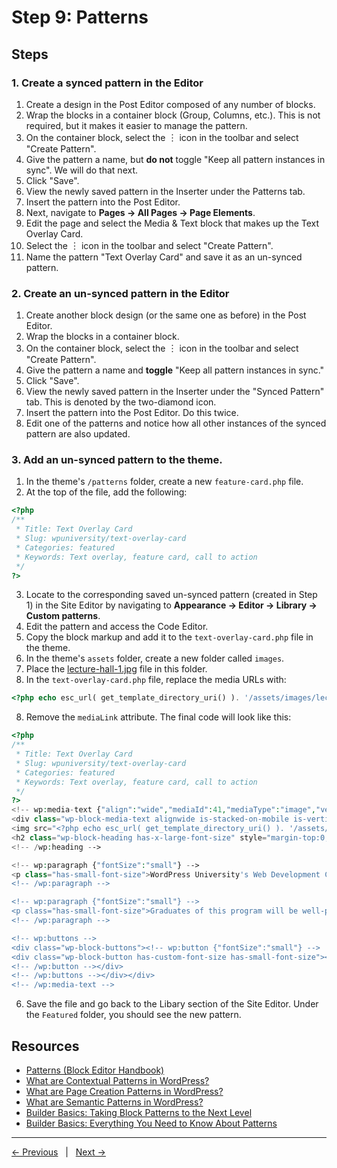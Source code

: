 # Step 9: Patterns

## Steps

### 1. Create a synced pattern in the Editor

1. Create a design in the Post Editor composed of any number of blocks.
2. Wrap the blocks in a container block (Group, Columns, etc.). This is not required, but it makes it easier to manage the pattern.
3. On the container block, select the ︙ icon in the toolbar and select "Create Pattern".
4. Give the pattern a name, but **do not** toggle "Keep all pattern instances in sync". We will do that next.
5. Click "Save".
6. View the newly saved pattern in the Inserter under the Patterns tab.
7. Insert the pattern into the Post Editor.
8. Next, navigate to **Pages → All Pages → Page Elements**.
9. Edit the page and select the Media & Text block that makes up the Text Overlay Card. 
10. Select the ︙ icon in the toolbar and select "Create Pattern".
11. Name the pattern "Text Overlay Card" and save it as an un-synced pattern.

### 2. Create an un-synced pattern in the Editor

1. Create another block design (or the same one as before) in the Post Editor.
2. Wrap the blocks in a container block.
3. On the container block, select the ︙ icon in the toolbar and select "Create Pattern".
4. Give the pattern a name and **toggle** "Keep all pattern instances in sync."
5. Click "Save".
6. View the newly saved pattern in the Inserter under the "Synced Pattern" tab. This is denoted by the two-diamond icon.
7. Insert the pattern into the Post Editor. Do this twice.
8. Edit one of the patterns and notice how all other instances of the synced pattern are also updated.

### 3. Add an un-synced pattern to the theme.

1. In the theme's `/patterns` folder, create a new `feature-card.php` file.
2. At the top of the file, add the following: 
```php
<?php
/**
 * Title: Text Overlay Card
 * Slug: wpuniversity/text-overlay-card
 * Categories: featured
 * Keywords: Text overlay, feature card, call to action
 */
?>
```
3. Locate to the corresponding saved un-synced pattern (created in Step 1) in the Site Editor by navigating to **Appearance → Editor → Library → Custom patterns**. 
4. Edit the pattern and access the Code Editor. 
5. Copy the block markup and add it to the `text-overlay-card.php` file in the theme.
5. In the theme's `assets` folder, create a new folder called `images`.
6. Place the [lecture-hall-1.jpg](/assets/photos/lecture-hall-1.jpg) file in this folder. 
7. In the `text-overlay-card.php` file, replace the media URLs with:

```php
<?php echo esc_url( get_template_directory_uri() ). '/assets/images/lecture-hall-1.jpg';?>
```
8. Remove the `mediaLink` attribute. The final code will look like this:

```php
<?php
/**
 * Title: Text Overlay Card
 * Slug: wpuniversity/text-overlay-card
 * Categories: featured
 * Keywords: Text overlay, feature card, call to action
 */
?>
<!-- wp:media-text {"align":"wide","mediaId":41,"mediaType":"image","verticalAlignment":"center","imageFill":true,"style":{"spacing":{"margin":{"top":"var:preset|spacing|50","bottom":"var:preset|spacing|50"}}},"className":"is-style-text-overlay"} -->
<div class="wp-block-media-text alignwide is-stacked-on-mobile is-vertically-aligned-center is-image-fill is-style-text-overlay" style="margin-top:var(--wp--preset--spacing--50);margin-bottom:var(--wp--preset--spacing--50)"><figure class="wp-block-media-text__media" style="background-image:url(<?php echo esc_url( get_template_directory_uri() ). '/assets/images/lecture-hall-1.jpg';?>);background-position:50% 50%">
<img src="<?php echo esc_url( get_template_directory_uri() ). '/assets/images/lecture-hall-1.jpg';?>" alt="" class="wp-image-41 size-full"/></figure><div class="wp-block-media-text__content"><!-- wp:heading {"style":{"spacing":{"margin":{"top":"0","bottom":"0"}}},"fontSize":"x-large"} -->
<h2 class="wp-block-heading has-x-large-font-size" style="margin-top:0;margin-bottom:0">Web Development Certificate Program</h2>
<!-- /wp:heading -->

<!-- wp:paragraph {"fontSize":"small"} -->
<p class="has-small-font-size">WordPress University's Web Development Certificate Program equips students with the skills and knowledge needed to become proficient in designing and building websites using WordPress. Through a comprehensive curriculum, students will learn essential programming languages, explore advanced WordPress functionalities, and gain hands-on experience in creating dynamic and visually appealing websites. </p>
<!-- /wp:paragraph -->

<!-- wp:paragraph {"fontSize":"small"} -->
<p class="has-small-font-size">Graduates of this program will be well-prepared for careers as professional web developers or freelancers in the ever-growing field of web development.</p>
<!-- /wp:paragraph -->

<!-- wp:buttons -->
<div class="wp-block-buttons"><!-- wp:button {"fontSize":"small"} -->
<div class="wp-block-button has-custom-font-size has-small-font-size"><a class="wp-block-button__link wp-element-button">Apply now</a></div>
<!-- /wp:button --></div>
<!-- /wp:buttons --></div></div>
<!-- /wp:media-text -->
```

6. Save the file and go back to the Libary section of the Site Editor. Under the `Featured` folder, you should see the new pattern.

## Resources
- [Patterns (Block Editor Handbook)](https://developer.wordpress.org/block-editor/reference-guides/block-api/block-patterns/)
- [What are Contextual Patterns in WordPress?](https://wpengine.com/builders/wordpress-contextual-patterns/)
- [What are Page Creation Patterns in WordPress?](https://wpengine.com/builders/page-creation-patterns/)
- [What are Semantic Patterns in WordPress?](https://wpengine.com/builders/semantic-patterns/)
- [Builder Basics: Taking Block Patterns to the Next Level](https://wordpress.tv/2022/06/13/nick-diego-builder-basics-everything-you-need-to-know-about-patterns/)
- [Builder Basics: Everything You Need to Know About Patterns](https://wordpress.tv/2022/06/13/nick-diego-builder-basics-everything-you-need-to-know-about-patterns/)

---
[← Previous](/steps/step-8/readme.md) &nbsp;&nbsp;|&nbsp;&nbsp; [Next →](/steps/step-10/readme.md)